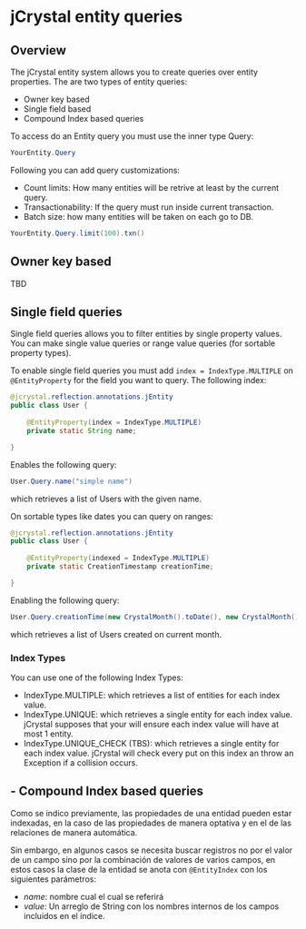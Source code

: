 # jCrystal entity queries

## Overview

The jCrystal entity system allows you to create queries over entity properties. The are two types of entity queries:

- Owner key based
- Single field based
- Compound Index based queries

To access do an Entity query you must use the inner type Query:

```java
YourEntity.Query
```

Following you can add query customizations:

- Count limits: How many entities will be retrive at least by the current query.
- Transactionability: If the query must run inside current transaction.
- Batch size: how many entities will be taken on each go to DB.

```java
YourEntity.Query.limit(100).txn()
```

## Owner key based

TBD

## Single field queries

Single field queries allows you to filter entities by single property values. You can make single value queries or range value queries (for sortable property types).

To enable single field queries you must add `index = IndexType.MULTIPLE` on `@EntityProperty` for the field you want to query. The following index:

```java
@jcrystal.reflection.annotations.jEntity
public class User {
	
	@EntityProperty(index = IndexType.MULTIPLE)
	private static String name;

}
```

Enables the following query:

```java
User.Query.name("simple name")
```

which retrieves a list of Users with the given name.

On sortable types like dates you can query on ranges:

```java
@jcrystal.reflection.annotations.jEntity
public class User {
	
	@EntityProperty(indexed = IndexType.MULTIPLE)
	private static CreationTimestamp creationTime;

}
```

Enabling the following query:

```java
User.Query.creationTime(new CrystalMonth().toDate(), new CrystalMonth().next().toDate())
```

which retrieves a list of Users created on current month.

### Index Types

You can use one of the following Index Types:

- IndexType.MULTIPLE: which retrieves a list of entities for each index value.
- IndexType.UNIQUE: which retrieves a single entity for each index value. jCrystal supposes that your will ensure each index value will have at most 1 entity.
- IndexType.UNIQUE_CHECK (TBS): which retrieves a single entity for each index value. jCrystal will check every put on this index an throw an Exception if a collision occurs.

## - Compound Index based queries
Como se indico previamente, las propiedades de una entidad pueden estar indexadas, en la caso de las propiedades de manera optativa y en el de las relaciones de manera automática.

Sin embargo, en algunos casos se necesita buscar registros no por el valor de un campo sino por la combinación de valores de varios campos, en estos casos la clase de la entidad se anota con `@EntityIndex` con los siguientes parámetros:
- _name_: nombre cual el cual se referirá
- _value_: Un arreglo de String con los nombres internos de los campos incluidos en el índice.

